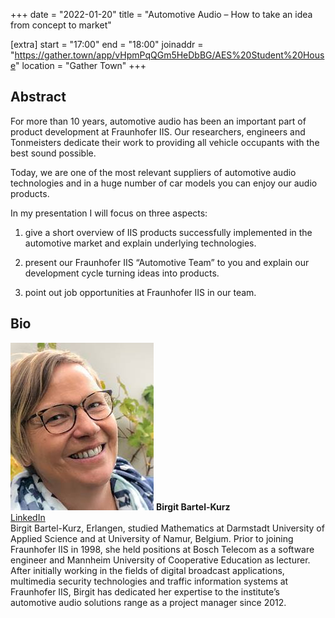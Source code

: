 +++
date = "2022-01-20"
title = "Automotive Audio – How to take an idea from concept to market"

[extra]
start = "17:00"
end = "18:00"
joinaddr = "https://gather.town/app/vHpmPqQGm5HeDbBG/AES%20Student%20House"
location = "Gather Town"
+++

<!-- show more -->

## Abstract

For more than 10 years, automotive audio has been an important part of product development at Fraunhofer IIS. Our researchers, engineers and Tonmeisters dedicate their work to providing all vehicle occupants with the best sound possible. 


Today, we are one of the most relevant suppliers of automotive audio technologies and in a huge number of car models you can enjoy our audio products.

In my presentation I will focus on three aspects:

1. give a short overview of IIS products successfully implemented in the automotive market and explain underlying technologies.

2. present our Fraunhofer IIS “Automotive Team” to you and explain our development cycle turning ideas into products.

3. point out job opportunities at Fraunhofer IIS in our team.

## Bio

<div class="member">
    <div class="profile">
        <img src="birgit.jpg" />
        <b>Birgit Bartel-Kurz</b><br />
        <a href="https://de.linkedin.com/in/birgit-bartel-kurz-11122965" target="_blank">LinkedIn</a>
    </div>
         Birgit Bartel-Kurz, Erlangen, studied Mathematics at Darmstadt University of Applied Science and at University of Namur, Belgium. Prior to joining Fraunhofer IIS in 1998, she held positions at Bosch Telecom as a software engineer and Mannheim University of Cooperative Education as lecturer. After initially working in the fields of digital broadcast applications, multimedia security technologies and traffic information systems at Fraunhofer IIS, Birgit has dedicated her expertise to the institute’s automotive audio solutions range as a project manager since 2012.   <span>
    </span>
</div>
